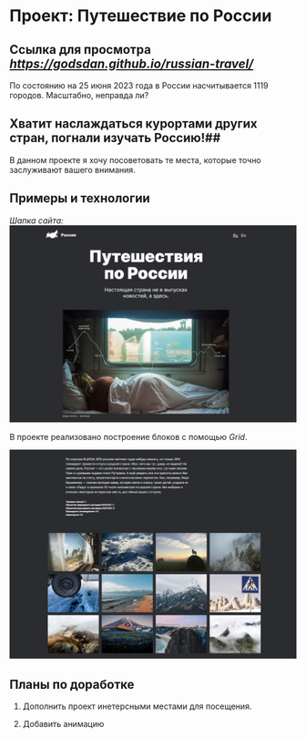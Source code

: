 # Проект: Путешествие по России
## Ссылка для просмотра *https://godsdan.github.io/russian-travel/*

<p> По состоянию на 25 июня 2023 года в России насчитывается 1119 городов. Масштабно, неправда ли? </p>

## Хватит наслаждаться курортами других стран, погнали изучать Россию!##

<p> В данном проекте я хочу посоветовать те места, которые точно заслуживают вашего внимания. </p>

## Примеры и технологии ##

*Шапка сайта:*
<img src="./images/README__footer.png">

 В проекте реализовано построение блоков с помощью *Grid*.

 <img src="./images/README__grid.png">


 ## Планы по доработке ##

 1. Дополнить проект инетерсными местами для посещения.

 2. Добавить анимацию